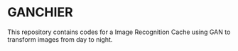 # GANCHIER
This repository contains codes for a Image Recognition Cache using GAN to transform images from day to night. 
